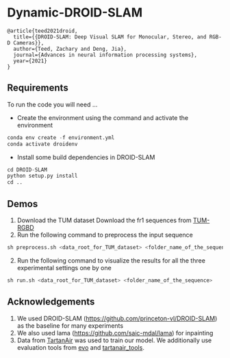 # Dynamic-DROID-SLAM

```
@article{teed2021droid,
  title={{DROID-SLAM: Deep Visual SLAM for Monocular, Stereo, and RGB-D Cameras}},
  author={Teed, Zachary and Deng, Jia},
  journal={Advances in neural information processing systems},
  year={2021}
}
```


## Requirements

To run the code you will need ...
* Create the environment using the command and activate the environment
```Python
conda env create -f environment.yml
conda activate droidenv
```
* Install some build dependencies in DROID-SLAM
```Python
cd DROID-SLAM
python setup.py install
cd ..
```


## Demos

1. Download the TUM dataset Download the fr1 sequences from [TUM-RGBD](https://vision.in.tum.de/data/datasets/rgbd-dataset/download)
2. Run the following command to preprocess the input sequence
```Python
sh preprocess.sh <data_root_for_TUM_dataset> <folder_name_of_the_sequence>
```

2. Run the following command to visualize the results for all the three experimental settings one by one
```Python
sh run.sh <data_root_for_TUM_dataset> <folder_name_of_the_sequence>
```


## Acknowledgements
1. We used DROID-SLAM (https://github.com/princeton-vl/DROID-SLAM) as the baseline for many experiments
2. We also used lama (https://github.com/saic-mdal/lama) for inpainting
3. Data from [TartanAir](https://theairlab.org/tartanair-dataset/) was used to train our model. We additionally use evaluation tools from [evo](https://github.com/MichaelGrupp/evo) and [tartanair_tools](https://github.com/castacks/tartanair_tools).

